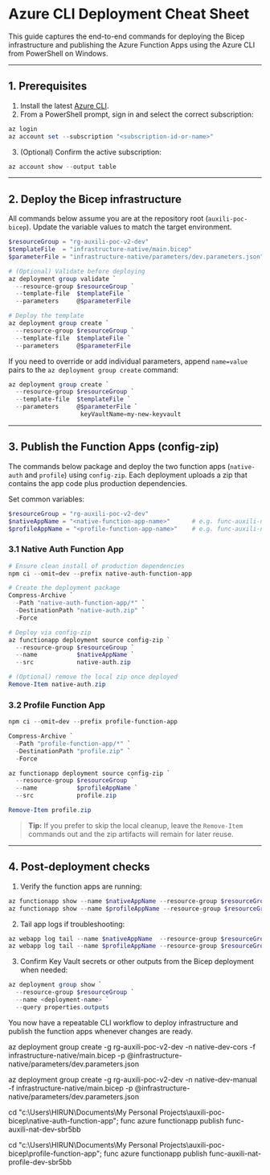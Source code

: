 # Azure CLI Deployment Cheat Sheet

This guide captures the end-to-end commands for deploying the Bicep infrastructure and publishing the Azure Function Apps using the Azure CLI from PowerShell on Windows.

---

## 1. Prerequisites

1. Install the latest [Azure CLI](https://learn.microsoft.com/cli/azure/install-azure-cli).
2. From a PowerShell prompt, sign in and select the correct subscription:

```powershell
az login
az account set --subscription "<subscription-id-or-name>"
```

3. (Optional) Confirm the active subscription:

```powershell
az account show --output table
```

---

## 2. Deploy the Bicep infrastructure

All commands below assume you are at the repository root (`auxili-poc-bicep`). Update the variable values to match the target environment.

```powershell
$resourceGroup = "rg-auxili-poc-v2-dev"
$templateFile  = "infrastructure-native/main.bicep"
$parameterFile = "infrastructure-native/parameters/dev.parameters.json"

# (Optional) Validate before deploying
az deployment group validate `
  --resource-group $resourceGroup `
  --template-file  $templateFile `
  --parameters     @$parameterFile

# Deploy the template
az deployment group create `
  --resource-group $resourceGroup `
  --template-file  $templateFile `
  --parameters     @$parameterFile
```

If you need to override or add individual parameters, append `name=value` pairs to the `az deployment group create` command:

```powershell
az deployment group create `
  --resource-group $resourceGroup `
  --template-file  $templateFile `
  --parameters     @$parameterFile `
                    keyVaultName=my-new-keyvault
```

---

## 3. Publish the Function Apps (config-zip)

The commands below package and deploy the two function apps (`native-auth` and `profile`) using `config-zip`. Each deployment uploads a zip that contains the app code plus production dependencies.

Set common variables:

```powershell
$resourceGroup = "rg-auxili-poc-v2-dev"
$nativeAppName = "<native-function-app-name>"      # e.g. func-auxili-nat-dev-xxxxxx
$profileAppName = "<profile-function-app-name>"    # e.g. func-auxili-nat-profile-dev-xxxxxx
```

### 3.1 Native Auth Function App

```powershell
# Ensure clean install of production dependencies
npm ci --omit=dev --prefix native-auth-function-app

# Create the deployment package
Compress-Archive `
  -Path "native-auth-function-app/*" `
  -DestinationPath "native-auth.zip" `
  -Force

# Deploy via config-zip
az functionapp deployment source config-zip `
  --resource-group $resourceGroup `
  --name           $nativeAppName `
  --src            native-auth.zip

# (Optional) remove the local zip once deployed
Remove-Item native-auth.zip
```

### 3.2 Profile Function App

```powershell
npm ci --omit=dev --prefix profile-function-app

Compress-Archive `
  -Path "profile-function-app/*" `
  -DestinationPath "profile.zip" `
  -Force

az functionapp deployment source config-zip `
  --resource-group $resourceGroup `
  --name           $profileAppName `
  --src            profile.zip

Remove-Item profile.zip
```

> **Tip:** If you prefer to skip the local cleanup, leave the `Remove-Item` commands out and the zip artifacts will remain for later reuse.

---

## 4. Post-deployment checks

1. Verify the function apps are running:

```powershell
az functionapp show --name $nativeAppName --resource-group $resourceGroup --query "state"
az functionapp show --name $profileAppName --resource-group $resourceGroup --query "state"
```

2. Tail app logs if troubleshooting:

```powershell
az webapp log tail --name $nativeAppName  --resource-group $resourceGroup
az webapp log tail --name $profileAppName --resource-group $resourceGroup
```

3. Confirm Key Vault secrets or other outputs from the Bicep deployment when needed:

```powershell
az deployment group show `
  --resource-group $resourceGroup `
  --name <deployment-name> `
  --query properties.outputs
```

You now have a repeatable CLI workflow to deploy infrastructure and publish the function apps whenever changes are ready.

az deployment group create -g rg-auxili-poc-v2-dev -n native-dev-cors -f infrastructure-native/main.bicep -p @infrastructure-native/parameters/dev.parameters.json                            

az deployment group create -g rg-auxili-poc-v2-dev -n native-dev-manual -f infrastructure-native/main.bicep -p @infrastructure-native/parameters/dev.parameters.json

cd "c:\Users\HIRUN\Documents\My Personal Projects\auxili-poc-bicep\native-auth-function-app"; func azure functionapp publish func-auxili-nat-dev-sbr5bb        

cd "c:\Users\HIRUN\Documents\My Personal Projects\auxili-poc-bicep\profile-function-app"; func azure functionapp publish func-auxili-nat-profile-dev-sbr5bb  